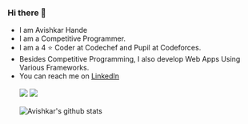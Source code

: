 ### Hi there 👋
- I am Avishkar Hande
- I am a Competitive Programmer.
- I am a 4 :star: Coder at Codechef and Pupil at Codeforces.
- Besides Competitive Programming, I also develop Web Apps Using Various Frameworks.
- You can reach me on [LinkedIn](https://linkedin.com/in/avishkarhande)<br /><br />
![](https://img.shields.io/badge/Codechef-1845-blue) ![](https://img.shields.io/badge/Codeforces-1344-blue)<br>  
![Avishkar's github stats](https://github-readme-stats.vercel.app/api?username=avishkarhande)
